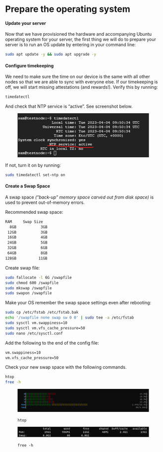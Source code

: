 # Prepare the operating system

#### Update your server

Now that we have provisioned the hardware and accompanying Ubuntu operating system for your server, the first thing we will do to prepare your server is to run an OS update by entering in your command line:

```bash
sudo apt update -y && sudo apt upgrade -y
```

#### Configure timekeeping

We need to make sure the time on our device is the same with all other nodes so that we are able to sync with everyone else. If our timekeeping is off, we will start missing attestations (and rewards!). Verify this by running:

```bash
timedatectl
```

And check that NTP service is “active”. See screenshot below.

<figure><img src="../../.gitbook/assets/Untitled (6).png" alt=""><figcaption></figcaption></figure>

If not, turn it on by running:

```bash
sudo timedatectl set-ntp on
```

#### **Create a Swap Space**

A swap space _(”back-up” memory space carved out from disk space)_ is used to prevent out-of-memory errors.

Recommended swap space:

```bash
RAM     Swap Size
  8GB           3GB
 12GB           3GB
 16GB           4GB
 24GB           5GB
 32GB           6GB
 64GB           8GB
128GB          11GB
```

Create swap file:

```bash
sudo fallocate -l 6G /swapfile
sudo chmod 600 /swapfile
sudo mkswap /swapfile
sudo swapon /swapfile
```

Make your OS remember the swap space settings even after rebooting: &#x20;

```bash
sudo cp /etc/fstab /etc/fstab.bak
echo '/swapfile none swap sw 0 0' | sudo tee -a /etc/fstab
sudo sysctl vm.swappiness=10
sudo sysctl vm.vfs_cache_pressure=50
sudo nano /etc/sysctl.conf
```

Add the following to the end of the config file:

```bash
vm.swappiness=10
vm.vfs_cache_pressure=50
```

Check your new swap space with the following commands.

```bash
htop
free -h
```

<figure><img src="../../.gitbook/assets/image (1).png" alt=""><figcaption><p><code>htop</code></p></figcaption></figure>

<figure><img src="../../.gitbook/assets/image.png" alt=""><figcaption><p><code>free -h</code></p></figcaption></figure>

